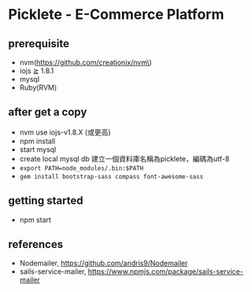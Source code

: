 Picklete - E-Commerce Platform
==============================

prerequisite
------------

-	nvm(https://github.com/creationix/nvm\)
-	iojs ≧ 1.8.1
-	mysql
-	Ruby(RVM)

after get a copy
----------------

-	nvm use iojs-v1.8.X (或更高)
-	npm install
-	start mysql
-	create local mysql db 建立一個資料庫名稱為picklete，編碼為utf-8
-	`export PATH=node_modules/.bin:$PATH`
-	`gem install bootstrap-sass compass font-awesome-sass`

getting started
---------------

-	npm start

references
----------

-	Nodemailer, https://github.com/andris9/Nodemailer
-	sails-service-mailer, https://www.npmjs.com/package/sails-service-mailer

